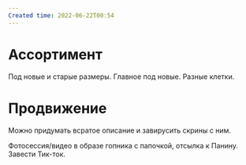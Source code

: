 ```yaml
---
Created time: 2022-06-22T00:54
---
```

# Ассортимент

Под новые и старые размеры. Главное под новые. Разные клетки.

# Продвижение

Можно придумать всратое описание и завирусить скрины с ним.

Фотосессия/видео в образе гопника с папочкой, отсылка к Панину. Завести Тик-ток.